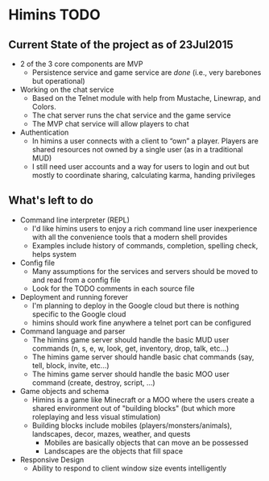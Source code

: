 # Himins TODO

## Current State of the project as of 23Jul2015

* 2 of the 3 core components are MVP
  * Persistence service and game service are _done_ (i.e., very barebones but operational)
* Working on the chat service
  * Based on the Telnet module with help from Mustache, Linewrap, and Colors. 
  * The chat server runs the chat service and the game service
  * The MVP chat service will allow players to chat
* Authentication
  * In himins a user connects with a client to “own” a player. Players are shared resources not owned by a single user (as in a traditional MUD)
  * I still need user accounts and a way for users to login and out but mostly to coordinate sharing, calculating karma, handing privileges

## What's left to do

* Command line interpreter (REPL)
  * I'd like himins users to enjoy a rich command line user inexperience with all the convenience tools that a modern shell provides
  * Examples include history of commands, completion, spelling check, helps system
* Config file
  * Many assumptions for the services and servers should be moved to and read from a config file
  * Look for the TODO comments in each source file
* Deployment and running forever
  * I'm planning to deploy in the Google cloud but there is nothing specific to the Google cloud
  * himins should work fine anywhere a telnet port can be configured
* Command language and parser
  * The himins game server should handle the basic MUD user commands (n, s, e, w, look, get, inventory, drop, talk, etc...)
  * The himins game server should handle basic chat commands (say, tell, block, invite, etc...)
  * The himins game server should handle the basic MOO user command (create, destroy, script, ...)
* Game objects and schema
  * Himins is a game like Minecraft or a MOO where the users create a shared environment out of "building blocks" (but which more roleplaying and less visual stimulation)
  * Building blocks include mobiles (players/monsters/animals), landscapes, decor, mazes, weather, and quests
    * Mobiles are basically objects that can move an be possessed
    * Landscapes are the objects that fill space
* Responsive Design
  * Ability to respond to client window size events intelligently
  
